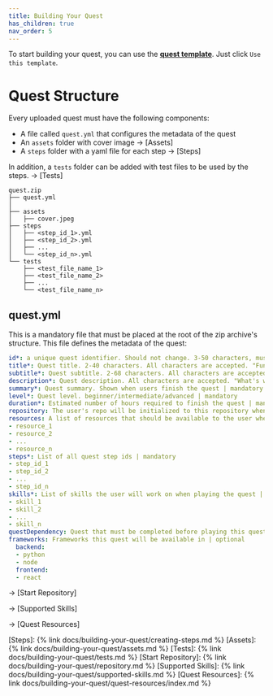 ```yaml
---
title: Building Your Quest
has_children: true
nav_order: 5
---
```

To start building your quest, you can use the [**quest template**](https://github.com/trywilco/quest-template). Just click `Use this template`. 

# Quest Structure

Every uploaded quest must have the following components: 
- A file called `quest.yml` that configures the metadata of the quest
- An `assets` folder with cover image → [Assets]
- A `steps` folder with a yaml file for each step  → [Steps]

In addition, a `tests` folder can be added with test files to be used by the steps. → [Tests]
```
quest.zip
├── quest.yml
│
├── assets
│   ├── cover.jpeg
├── steps
│   ├── <step_id_1>.yml
│   ├── <step_id_2>.yml
│   ├── ...
│   └── <step_id_n>.yml
└── tests
    ├── <test_file_name_1>
    ├── <test_file_name_2>
    ├── ...
    └── <test_file_name_n>
```

## quest.yml

This is a mandatory file that must be placed at the root of the zip archive's structure. This file defines the metadata of the quest:

```yaml
id*: a unique quest identifier. Should not change. 3-50 characters, must begin with a letter. Accepted characters are A-Z, a-z, 0-9, and "_" | mandatory
title*: Quest title. 2-40 characters. All characters are accepted. "Funnel Drop" in the example below | mandatory
subtitle*: Quest subtitle. 2-68 characters. All characters are accepted. "Find the cause of user traffic drop in production and fix it" in the example below | mandatory
description*: Quest description. All characters are accepted. "What's worse.." in the example below | mandatory 
summary*: Quest summary. Shown when users finish the quest | mandatory 
level*: Quest level. beginner/intermediate/advanced | mandatory
duration*: Estimated number of hours required to finish the quest | mandatory
repository: The user's repo will be initialized to this repository when a quest starts. e.g. https://github.com/trywilco/Anythink-Market-Public | optional
resources: A list of resources that should be available to the user when the quest begins | optional 
- resource_1
- resource_2
- ...
- resource_n
steps*: List of all quest step ids | mandatory
- step_id_1
- step_id_2
- ...
- step_id_n
skills*: List of skills the user will work on when playing the quest | mandatory
- skill_1
- skill_2
- ...
- skill_n
questDependency: Quest that must be completed before playing this quest | optional
frameworks: Frameworks this quest will be available in | optional
  backend:
  - python
  - node
  frontend:
  - react
```

→ [Start Repository]

→ [Supported Skills]

→ [Quest Resources]


[Steps]: {% link docs/building-your-quest/creating-steps.md %}
[Assets]: {% link docs/building-your-quest/assets.md %}
[Tests]: {% link docs/building-your-quest/tests.md %}
[Start Repository]: {% link docs/building-your-quest/repository.md %}
[Supported Skills]: {% link docs/building-your-quest/supported-skills.md %}
[Quest Resources]: {% link docs/building-your-quest/quest-resources/index.md %}
